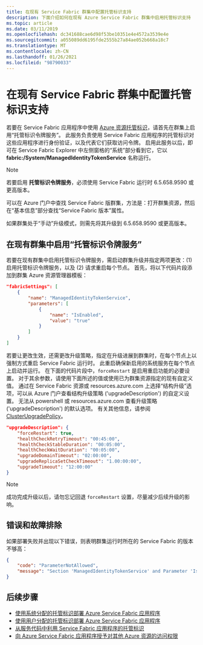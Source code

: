 ```yaml
---
title: 在现有 Service Fabric 群集中配置托管标识支持
description: 下面介绍如何在现有 Azure Service Fabric 群集中启用托管标识支持
ms.topic: article
ms.date: 03/11/2019
ms.openlocfilehash: dc341688cae6d98f53be10351e4e4572a3539e4e
ms.sourcegitcommit: a055089dd6195fde2555b27a84ae052b668a18c7
ms.translationtype: MT
ms.contentlocale: zh-CN
ms.lasthandoff: 01/26/2021
ms.locfileid: "98790033"
---
```

# <a name="configure-managed-identity-support-in-an-existing-service-fabric-cluster"></a>在现有 Service Fabric 群集中配置托管标识支持

若要在 Service Fabric 应用程序中使用 [Azure 资源托管标识](../active-directory/managed-identities-azure-resources/overview.md)，请首先在群集上启用“托管标识令牌服务”。 此服务负责使用 Service Fabric 应用程序的托管标识对这些应用程序进行身份验证，以及代表它们获取访问令牌。 启用此服务以后，即可在 Service Fabric Explorer 中左侧窗格的“系统”部分看到它，它以 **fabric:/System/ManagedIdentityTokenService** 名称运行。

> [!NOTE]
> 若要启用 **托管标识令牌服务**，必须使用 Service Fabric 运行时 6.5.658.9590 或更高版本。  
>
> 可以在 Azure 门户中查找 Service Fabric 版群集，方法是：打开群集资源，然后在“基本信息”部分查找“Service Fabric 版本”属性。 
>
> 如果群集处于“手动”升级模式，则需先将其升级到 6.5.658.9590 或更高版本。

## <a name="enable-managed-identity-token-service-in-an-existing-cluster"></a>在现有群集中启用“托管标识令牌服务”

若要在现有群集中启用托管标识令牌服务，需启动群集升级并指定两项更改：(1) 启用托管标识令牌服务，以及 (2) 请求重启每个节点。 首先，将以下代码片段添加到群集 Azure 资源管理器模板：

```json
"fabricSettings": [
    {
        "name": "ManagedIdentityTokenService",
        "parameters": [
            {
                "name": "IsEnabled",
                "value": "true"
            }
        ]
    }
]
```

若要让更改生效，还需更改升级策略，指定在升级进展到群集时，在每个节点上以强制方式重启 Service Fabric 运行时。 此重启确保新启用的系统服务在每个节点上启动并运行。 在下面的代码片段中，`forceRestart` 是启用重启功能的必要设置。 对于其余参数，请使用下面所述的值或使用已为群集资源指定的现有自定义值。 通过在 Service Fabric 资源或 resources.azure.com 上选择“结构升级”选项，可以从 Azure 门户查看结构升级策略 ('upgradeDescription') 的自定义设置。 无法从 powershell 或 resources.azure.com 查看升级策略 ('upgradeDescription') 的默认选项。 有关其他信息，请参阅 [ClusterUpgradePolicy](/dotnet/api/microsoft.azure.management.servicefabric.models.clusterupgradepolicy)。  

```json
"upgradeDescription": {
    "forceRestart": true,
    "healthCheckRetryTimeout": "00:45:00",
    "healthCheckStableDuration": "00:05:00",
    "healthCheckWaitDuration": "00:05:00",
    "upgradeDomainTimeout": "02:00:00",
    "upgradeReplicaSetCheckTimeout": "1.00:00:00",
    "upgradeTimeout": "12:00:00"
}
```

> [!NOTE]
> 成功完成升级以后，请勿忘记回退 `forceRestart` 设置，尽量减少后续升级的影响。 

## <a name="errors-and-troubleshooting"></a>错误和故障排除

如果部署失败并出现以下错误，则表明群集运行时所在的 Service Fabric 的版本不够高：

```json
{
    "code": "ParameterNotAllowed",
    "message": "Section 'ManagedIdentityTokenService' and Parameter 'IsEnabled' is not allowed."
}
```

## <a name="next-steps"></a>后续步骤
* [使用系统分配的托管标识部署 Azure Service Fabric 应用程序](./how-to-deploy-service-fabric-application-system-assigned-managed-identity.md)
* [使用用户分配的托管标识部署 Azure Service Fabric 应用程序](./how-to-deploy-service-fabric-application-user-assigned-managed-identity.md)
* [从服务代码中利用 Service Fabric 应用程序的托管标识](./how-to-managed-identity-service-fabric-app-code.md)
* [向 Azure Service Fabric 应用程序授予对其他 Azure 资源的访问权限](./how-to-grant-access-other-resources.md)
